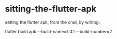 # sitting-the-flutter-apk

setting the flutter apk, from the cmd, by writing:


flutter build apk --build-name=1.0.1 --build-number=2
